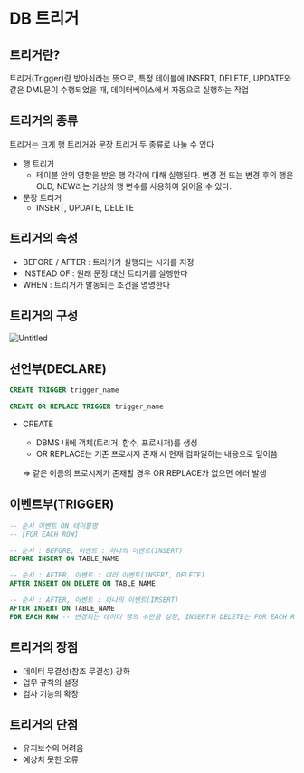 # DB 트리거

## 트리거란?

트리거(Trigger)란 방아쇠라는 뜻으로, 특정 테이블에 INSERT, DELETE, UPDATE와 같은 DML문이 수행되었을 때, 데이터베이스에서 자동으로 실행하는 작업

## 트리거의 종류

트리거는 크게 행 트리거와 문장 트리거 두 종류로 나눌 수 있다

- 행 트리거
    - 테이블 안의 영향을 받은 행 각각에 대해 실행된다. 변경 전 또는 변경 후의 행은 OLD, NEW라는 가상의 행 변수를 사용하여 읽어올 수 있다.
- 문장 트리거
    - INSERT, UPDATE, DELETE

## 트리거의 속성

- BEFORE / AFTER : 트리거가 실행되는 시기를 지정
- INSTEAD OF : 원래 문장 대신 트리거를 실행한다
- WHEN : 트리거가 발동되는 조건을 명명한다

## 트리거의 구성

![Untitled](DB%20%E1%84%90%E1%85%B3%E1%84%85%E1%85%B5%E1%84%80%E1%85%A5%201fd908eb12c04cd6888f8d59b8ff804b/Untitled.png)

## 선언부(DECLARE)

```sql
CREATE TRIGGER trigger_name

CREATE OR REPLACE TRIGGER trigger_name
```

- CREATE
    - DBMS 내에 객체(트리거, 함수, 프로시저)를 생성
    - OR REPLACE는 기존 프로시저 존재 시 현재 컴파일하는 내용으로 덮어씀
    
     ⇒ 같은 이름의 프로시저가 존재할 경우 OR REPLACE가 없으면 에러 발생
    

## 이벤트부(TRIGGER)

```sql
-- 순서 이벤트 ON 테이블명
-- [FOR EACH ROW]

-- 순서 : BEFORE, 이벤트 : 하나의 이벤트(INSERT)
BEFORE INSERT ON TABLE_NAME

-- 순서 : AFTER, 이벤트 : 여러 이벤트(INSERT, DELETE)
AFTER INSERT ON DELETE ON TABLE_NAME

-- 순서 : AFTER, 이벤트 : 하나의 이벤트(INSERT)
AFTER INSERT ON TABLE_NAME
FOR EACH ROW -- 변경되는 데이터 행의 수만큼 실행, INSERT와 DELETE는 FOR EACH ROW 없이 사용 불가
```

## 트리거의 장점

- 데이터 무결성(참조 무결성) 강화
- 업무 규칙의 설정
- 검사 기능의 확장

## 트리거의 단점

- 유지보수의 어려움
- 예상치 못한 오류